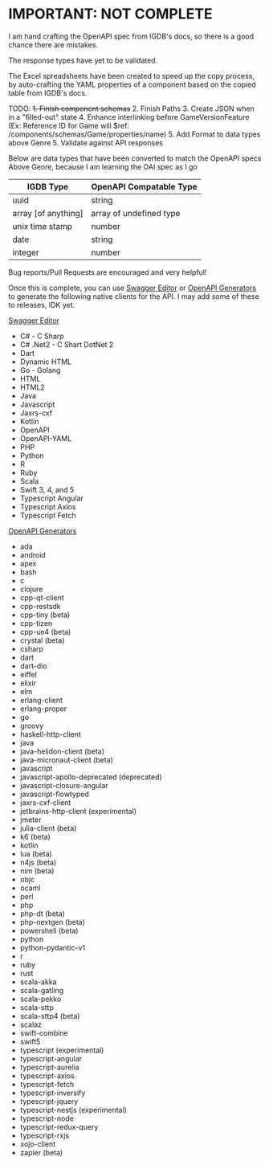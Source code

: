 # IMPORTANT: NOT COMPLETE
I am hand crafting the OpenAPI spec from IGDB's docs, so there is a good chance there are mistakes.

The response types have yet to be validated.

The Excel spreadsheets have been created to speed up the copy process, by auto-crafting the YAML properties of a component based on the copied table from IGDB's docs.

TODO:
~~1. Finish component schemas~~
2. Finish Paths
3. Create JSON when in a "filled-out" state
4. Enhance interlinking before GameVersionFeature (Ex: Reference ID for Game will $ref: /components/schemas/Game/properties/name)
5. Add Format to data types above Genre
5. Validate against API responses

Below are data types that have been converted to match the OpenAPI specs Above Genre, because I am learning the OAI spec as I go

| IGDB Type           	| OpenAPI Compatable Type 	|
|---------------------	|-------------------------	|
| uuid                	| string                  	|
| array [of anything] 	| array of undefined type 	|
| unix time stamp     	| number                  	|
| date					| string					|
| integer				| number					|

Bug reports/Pull Requests are encouraged and very helpful!

Once this is complete, you can use [Swagger Editor](https://editor-next.swagger.io/) or [OpenAPI Generators](https://openapi-generator.tech/docs/generators#client-generators) to generate the following native clients for the API. I may add some of these to releases, IDK yet.

[Swagger Editor](https://editor-next.swagger.io/)
* C# - C Sharp
* C# .Net2 - C Shart DotNet 2
* Dart
* Dynamic HTML
* Go - Golang
* HTML
* HTML2
* Java
* Javascript
* Jaxrs-cxf
* Kotlin
* OpenAPI
* OpenAPI-YAML
* PHP
* Python
* R
* Ruby
* Scala
* Swift 3, 4, and 5
* Typescript Angular
* Typescript Axios
* Typescript Fetch

[OpenAPI Generators](https://openapi-generator.tech/docs/generators#client-generators)
* ada
* android
* apex
* bash
* c
* clojure
* cpp-qt-client
* cpp-restsdk
* cpp-tiny (beta)
* cpp-tizen
* cpp-ue4 (beta)
* crystal (beta)
* csharp
* dart
* dart-dio
* eiffel
* elixir
* elm
* erlang-client
* erlang-proper
* go
* groovy
* haskell-http-client
* java
* java-helidon-client (beta)
* java-micronaut-client (beta)
* javascript
* javascript-apollo-deprecated (deprecated)
* javascript-closure-angular
* javascript-flowtyped
* jaxrs-cxf-client
* jetbrains-http-client (experimental)
* jmeter
* julia-client (beta)
* k6 (beta)
* kotlin
* lua (beta)
* n4js (beta)
* nim (beta)
* objc
* ocaml
* perl
* php
* php-dt (beta)
* php-nextgen (beta)
* powershell (beta)
* python
* python-pydantic-v1
* r
* ruby
* rust
* scala-akka
* scala-gatling
* scala-pekko
* scala-sttp
* scala-sttp4 (beta)
* scalaz
* swift-combine
* swift5
* typescript (experimental)
* typescript-angular
* typescript-aurelia
* typescript-axios
* typescript-fetch
* typescript-inversify
* typescript-jquery
* typescript-nestjs (experimental)
* typescript-node
* typescript-redux-query
* typescript-rxjs
* xojo-client
* zapier (beta) 